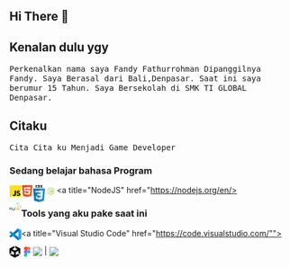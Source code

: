 ## Hi There 👋

## Kenalan dulu ygy
<p align="left">
  <samp>
  Perkenalkan nama saya Fandy Fathurrohman Dipanggilnya Fandy.
  Saya Berasal dari Bali,Denpasar.
  Saat ini saya berumur 15 Tahun.
  Saya Bersekolah di SMK TI GLOBAL Denpasar.
  </samp>
</p>

## Citaku
<p align="left">
 <samp>
Cita Cita ku Menjadi Game Developer
 </samp>
</p>

### Sedang belajar bahasa Program

<a title="Javascript" href="https://developer.mozilla.org/en-US/docs/Web/JavaScript">
    <img align="left" alt="logo" width="21px" src="https://raw.githubusercontent.com/Fandyfr/Fandyfr/main/logo/java.png">
</a>

<a title="HTML">
    <img align="left" alt="logo" width="21px" src="https://raw.githubusercontent.com/Fandyfr/Fandyfr/main/logo/html.png">
</a>

<a title="CSS">
    <img align="left" alt="logo" width="21px" src="https://raw.githubusercontent.com/Fandyfr/Fandyfr/main/logo/css.png">
</a>

<a title="NodeJS" href="https://nodejs.org/en/>
    <img align="left" alt="logo" width="21px" src="https://raw.githubusercontent.com/Fandyfr/Fandyfr/main/logo/node.png">
</a>

<a title="MySQL" href="https://mariadb.org/">
    <img align="left" alt="logo" width="21px" src="https://raw.githubusercontent.com/Fandyfr/Fandyfr/main/logo/sql.png">
</a>

### Tools yang aku pake saat ini

<a title="Visual Studio Code" href="https://code.visualstudio.com/"">
    <img align="left" alt="logo" width="21px" src="https://raw.githubusercontent.com/Fandyfr/Fandyfr/main/logo/vscode.png">
</a>

<a title="Unity" href="https://unity.com/">
    <img align="left" alt="logo" width="21px" src="https://raw.githubusercontent.com/Fandyfr/Fandyfr/main/logo/unity.png">
</a>

<a title="Figma" href="https://www.figma.com/">
    <img align="left" alt="logo" width="21px" src="https://raw.githubusercontent.com/Fandyfr/Fandyfr/main/logo/figma.png">
</a>

<a href="https://github.com/FandyFr"><img align="center" src="https://github-readme-stats.vercel.app/api?username=FandyFr&show_icons=true&theme=dracula" /></a> | <a href="https://github.com/FandyFr"><img align="center" src="https://github-readme-stats.vercel.app/api/top-langs/?username=FandyFr&layout=compact&theme=dracula" /></a> 